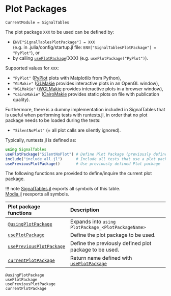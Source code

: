 # Plot Packages

```@meta
CurrentModule = SignalTables
```

The plot package `XXX` to be used can be defined by:

- `ENV["SignalTablesPlotPackage"] = XXX`\
  (e.g. in .julia/config/startup.jl file: `ENV["SignalTablesPlotPackage"] = "PyPlot"`), or
- by calling [`usePlotPackage`](@ref)(XXX) (e.g. `usePlotPackage("PyPlot")`).

Supported values for `XXX`:

- `"PyPlot"` ([PyPlot](https://github.com/JuliaPy/PyPlot.jl) plots with Matplotlib from Python),
- `"GLMakie"` ([GLMakie](https://github.com/JuliaPlots/GLMakie.jl) provides interactive plots in an OpenGL window),
- `"WGLMakie"` ([WGLMakie](https://github.com/JuliaPlots/WGLMakie.jl) provides interactive plots in a browser window),
- `"CairoMakie"` ([CairoMakie](https://github.com/JuliaPlots/CairoMakie.jl) provides static plots on file with publication quality).

Furthermore, there is a dummy implementation included in SignalTables that is useful when performing tests with runtests.jl,
in order that no plot package needs to be loaded during the tests:

- `"SilentNoPlot"` (= all plot calls are silently ignored).


Typically, runtests.jl is defined as:

```julia
using SignalTables
usePlotPackage("SilentNoPlot") # Define Plot Package (previously defined one is put on a stack)
include("include_all.jl")      # Include all tests that use a plot package
usePreviousPlotPackage()       # Use previously defined Plot package
```

The following functions are provided to define/inquire the current plot package.

!!! note
    [SignalTables.jl](https://github.com/ModiaSim/SignalTables.jl) exports all symbols of this table.\
    [Modia.jl](https://github.com/ModiaSim/Modia.jl) reexports all symbols.

| Plot package functions           | Description                                               |
|:---------------------------------|:----------------------------------------------------------|
| [`@usingPlotPackage`](@ref)      | Expands into `using PlotPackage_<PlotPackageName>`        |
| [`usePlotPackage`](@ref)         | Define the plot package to be used.                       |
| [`usePreviousPlotPackage`](@ref) | Define the previously defined plot package to be used.    |
| [`currentPlotPackage`](@ref)     | Return name defined with [`usePlotPackage`](@ref)         |

```@docs
@usingPlotPackage
usePlotPackage
usePreviousPlotPackage
currentPlotPackage
```
